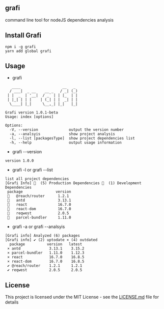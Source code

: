## grafi

command line tool for nodeJS dependencies analysis

## Install Grafi

```
npm i -g grafi
yarn add global grafi
```

## Usage

- grafi

```
   ____                   __   _
  / ___|  _ __    __ _   / _| (_)
 | |  _  | '__|  / _` | | |_  | |
 | |_| | | |    | (_| | |  _| | |
  \____| |_|     \__,_| |_|   |_|

Grafi version 1.0.1-beta
Usage: index [options]

Options:
  -V, --version              output the version number
  -a, --analsyis             show project analysis
  -l, --list [packagesType]  show project dependencies list
  -h, --help                 output usage information
```

- grafi --version

```
version 1.0.0
```

- grafi -l or grafi --list

```
list all project dependencies
[Grafi Info] 🚀  (5) Production Dependencies 🚧  (1) Development Dependencies
 package               version
 🚀   @reach/router      1.2.1
 🚀   antd               3.13.1
 🚀   react              16.7.0
 🚀   react-dom          16.7.0
 🚀   reqwest            2.0.5
 🚧   parcel-bundler     1.11.0
```

- grafi -a or grafi --analsyis

```
[Grafi info] Analyzed (6) packages
[Grafi info] ✔ (2) uptodate × (4) outdated
  package          version   latest
 × antd             3.13.1    3.15.2
 × parcel-bundler   1.11.0    1.12.3
 × react            16.7.0    16.8.5
 × react-dom        16.7.0    16.8.5
 ✔ @reach/router    1.2.1     1.2.1
 ✔ reqwest          2.0.5     2.0.5
```

## License

This project is licensed under the MIT License - see the [LICENSE.md](LICENSE.md) file for details
